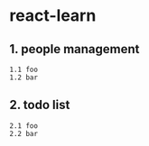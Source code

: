 # react-learn
## 1. people management
    1.1 foo
    1.2 bar

## 2. todo list
    2.1 foo
    2.2 bar
